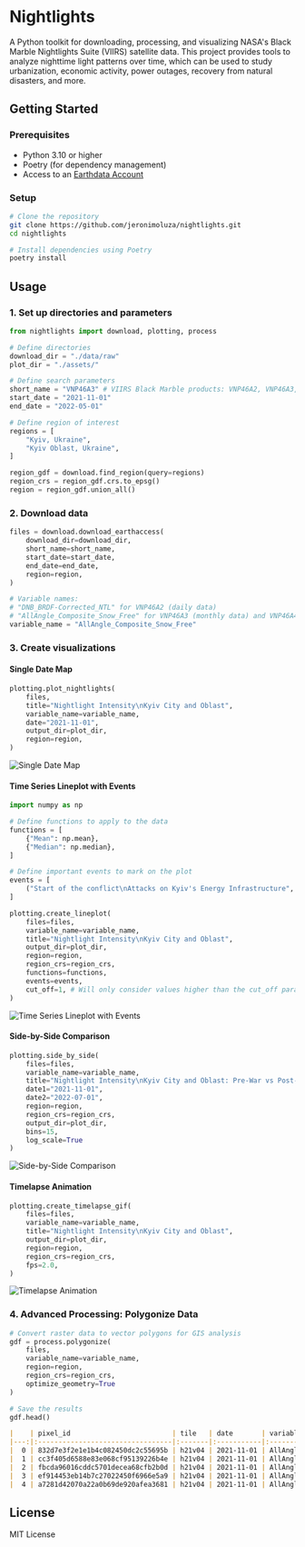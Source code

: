 # Nightlights

A Python toolkit for downloading, processing, and visualizing NASA's Black Marble Nightlights Suite (VIIRS) satellite data. This project provides tools to analyze nighttime light patterns over time, which can be used to study urbanization, economic activity, power outages, recovery from natural disasters, and more.

## Getting Started

### Prerequisites
- Python 3.10 or higher
- Poetry (for dependency management)
- Access to an [Earthdata Account](https://urs.earthdata.nasa.gov/)

### Setup

```bash
# Clone the repository
git clone https://github.com/jeronimoluza/nightlights.git
cd nightlights

# Install dependencies using Poetry
poetry install
```

## Usage

### 1. Set up directories and parameters

```python
from nightlights import download, plotting, process

# Define directories
download_dir = "./data/raw"
plot_dir = "./assets/"

# Define search parameters
short_name = "VNP46A3" # VIIRS Black Marble products: VNP46A2, VNP46A3, VNP46A4
start_date = "2021-11-01"
end_date = "2022-05-01"

# Define region of interest
regions = [
    "Kyiv, Ukraine",
    "Kyiv Oblast, Ukraine",
]

region_gdf = download.find_region(query=regions)
region_crs = region_gdf.crs.to_epsg()
region = region_gdf.union_all()
```

### 2. Download data

```python
files = download.download_earthaccess(
    download_dir=download_dir,
    short_name=short_name,
    start_date=start_date,
    end_date=end_date,
    region=region,
)

# Variable names:
# "DNB_BRDF-Corrected_NTL" for VNP46A2 (daily data)
# "AllAngle_Composite_Snow_Free" for VNP46A3 (monthly data) and VNP46A4 (annual data)
variable_name = "AllAngle_Composite_Snow_Free"  
```

### 3. Create visualizations

#### Single Date Map

```python
plotting.plot_nightlights(
    files,
    title="Nightlight Intensity\nKyiv City and Oblast",
    variable_name=variable_name,
    date="2021-11-01",
    output_dir=plot_dir,
    region=region,
)
```
![Single Date Map](./assets/nightlights_20211101_AllAngle_Composite_Snow_Free.png)

#### Time Series Lineplot with Events

```python
import numpy as np

# Define functions to apply to the data
functions = [
    {"Mean": np.mean},
    {"Median": np.median},
]

# Define important events to mark on the plot
events = [
    ("Start of the conflict\nAttacks on Kyiv's Energy Infrastructure", "2022-02-01"),
]

plotting.create_lineplot(
    files=files,
    variable_name=variable_name,
    title="Nightlight Intensity\nKyiv City and Oblast",
    output_dir=plot_dir,
    region=region,
    region_crs=region_crs,
    functions=functions,
    events=events,
    cut_off=1, # Will only consider values higher than the cut_off parameter for the lineplot
)
```
![Time Series Lineplot with Events](./assets/lineplot_AllAngle_Composite_Snow_Free.png)

#### Side-by-Side Comparison

```python
plotting.side_by_side(
    files=files,
    variable_name=variable_name,
    title="Nightlight Intensity\nKyiv City and Oblast: Pre-War vs Post-War",
    date1="2021-11-01",
    date2="2022-07-01",
    region=region,
    region_crs=region_crs,
    output_dir=plot_dir,
    bins=15,
    log_scale=True
)
```
![Side-by-Side Comparison](./assets/comparison_AllAngle_Composite_Snow_Free_20211101_20220501.png)

#### Timelapse Animation

```python
plotting.create_timelapse_gif(
    files=files,
    variable_name=variable_name,
    title="Nightlight Intensity\nKyiv City and Oblast",
    output_dir=plot_dir,
    region=region,
    region_crs=region_crs,
    fps=2.0,
)
```
![Timelapse Animation](./assets/timelapse_AllAngle_Composite_Snow_Free.gif)


### 4. Advanced Processing: Polygonize Data

```python
# Convert raster data to vector polygons for GIS analysis
gdf = process.polygonize(
    files, 
    variable_name=variable_name, 
    region=region, 
    region_crs=region_crs, 
    optimize_geometry=True
)

# Save the results
gdf.head()
```

```markdown
|    | pixel_id                         | tile   | date       | variable                     |   value | geometry                                                                                                                                                                   |
|---:|:---------------------------------|:-------|:-----------|:-----------------------------|--------:|:---------------------------------------------------------------------------------------------------------------------------------------------------------------------------|
|  0 | 832d7e3f2e1e1b4c082450dc2c55695b | h21v04 | 2021-11-01 | AllAngle_Composite_Snow_Free |       0 | POLYGON ((30 49.99583333333334, 30.00416666666667 49.99583333333334, 30.00416666666667 50, 30 50, 30 49.99583333333334)) |
|  1 | cc3f405d6588e83e068cf95139226b4e | h21v04 | 2021-11-01 | AllAngle_Composite_Snow_Free |       0 | POLYGON ((30.004166666666666 49.99583333333334, 30.008333333333336 49.99583333333334, 30.008333333333336 50, 30.004166666666666 50, 30.004166666666666 49.99583333333334)) |
|  2 | fbcda96016cddc5701decea68cfb2b0d | h21v04 | 2021-11-01 | AllAngle_Composite_Snow_Free |       0 | POLYGON ((30.008333333333333 49.99583333333334, 30.012500000000003 49.99583333333334, 30.012500000000003 50, 30.008333333333333 50, 30.008333333333333 49.99583333333334)) |
|  3 | ef914453eb14b7c27022450f6966e5a9 | h21v04 | 2021-11-01 | AllAngle_Composite_Snow_Free |       0 | POLYGON ((30.0125 49.99583333333334, 30.01666666666667 49.99583333333334, 30.01666666666667 50, 30.0125 50, 30.0125 49.99583333333334)) |
|  4 | a7281d42070a22a0b69de920afea3681 | h21v04 | 2021-11-01 | AllAngle_Composite_Snow_Free |       0 | POLYGON ((30.016666666666666 49.99583333333334, 30.020833333333336 49.99583333333334, 30.020833333333336 50, 30.016666666666666 50, 30.016666666666666 49.99583333333334)) |
```

## License

MIT License
